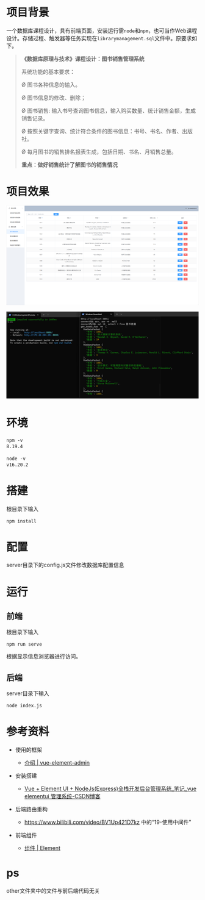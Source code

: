 # 项目背景

一个数据库课程设计，具有前端页面，安装运行需`node`和`npm`，也可当作Web课程设计。存储过程、触发器等任务实现在`librarymanagement.sql`文件中。原要求如下。

> **《数据库原理与技术》课程设计：图书销售管理系统**
>
> 系统功能的基本要求：
>
> Ø 图书各种信息的输入。
>
> Ø 图书信息的修改、删除；
>
> Ø 图书销售: 输入书号查询图书信息，输入购买数量、统计销售金额，生成销售记录。
>
> Ø 按照关键字查询、统计符合条件的图书信息：书号、书名、作者、出版社。
>
> Ø 每月图书的销售排名报表生成，包括日期、书名、月销售总量。
>
> **重点：做好销售统计了解图书的销售情况**



# 项目效果

![image](https://github.com/LiuLin1220/librarymanagement/blob/master/images/01.jpg)

![image](https://github.com/LiuLin1220/librarymanagement/blob/master/images/02.jpg)

# 环境

```
npm -v
8.19.4

node -v
v16.20.2
```



# 搭建

根目录下输入

```shell
npm install
```



# 配置

server目录下的config.js文件修改数据库配置信息



# 运行

## 前端

根目录下输入

```shell
npm run serve
```

根据显示信息浏览器进行访问。



## 后端

server目录下输入

```shell
node index.js
```



# 参考资料

* 使用的框架
  * [介绍 | vue-element-admin](https://panjiachen.github.io/vue-element-admin-site/zh/guide/)

* 安装搭建
  * [Vue + Element UI + NodeJs(Express)全栈开发后台管理系统_笔记_vue elementui 管理系统-CSDN博客](https://blog.csdn.net/weixin_42628594/article/details/108594028)

* 后端路由重构
  *  https://www.bilibili.com/video/BV1Up421D7kz 中的“19-使用中间件”

* 前端组件
  * [组件 | Element](https://element.eleme.cn/#/zh-CN/component/installation)



# ps

other文件夹中的文件与前后端代码无关
